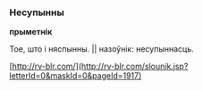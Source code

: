 ### Несупынны
**прыметнік**

Тое, што і няспынны. || назоўнік: несупыннасць.

<a rel="author">[http://rv-blr.com/](http://rv-blr.com/slounik.jsp?letterId=0&maskId=0&pageId=1917)</a>
